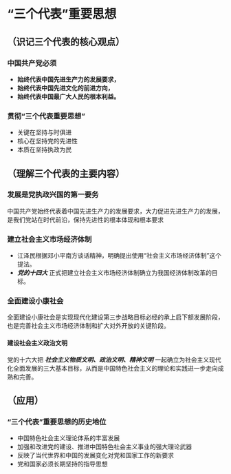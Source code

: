 # “三个代表”重要思想

## （识记三个代表的核心观点）

### 中国共产党必须

- **始终代表中国先进生产力的发展要求，**
- **始终代表中国先进文化的前进方向，**
- **始终代表中国最广大人民的根本利益。**

### 贯彻“三个代表重要思想”

- 关键在坚持与时俱进
- 核心在坚持党的先进性
- 本质在坚持执政为民

## （理解三个代表的主要内容）

### 发展是党执政兴国的第一要务

中国共产党始终代表着中国先进生产力的发展要求，大力促进先进生产力的发展，是我们党站在时代前沿，保持先进性的根本体现和根本要求

### 建立社会主义市场经济体制

- 江泽民根据邓小平南方谈话精神，明确提出使用“社会主义市场经济体制”这个提法。
- ***党的十四大*** 正式把建立社会主义市场经济体制确立为我国经济体制改革的目标。

### 全面建设小康社会

全面建设小康社会是实现现代化建设第三步战略目标必经的承上启下额发展阶段，也是完善社会主义市场经济体制和扩大对外开放的关键阶段。

#### 建设社会主义政治文明

党的十六大把 ***社会主义物质文明、政治文明、精神文明*** 一起确立为社会主义现代化全面发展的三大基本目标，从而是中国特色社会主义的理论和实践进一步走向成熟和完善。

## （应用）

### “三个代表”重要思想的历史地位

- 中国特色社会主义理论体系的丰富发展
- 加强和改进党的建设、推进中国特色社会主义事业的强大理论武器
- 反映了当代世界和中国的发展变化对党和国家工作的新要求
- 党和国家必须长期坚持的指导思想
